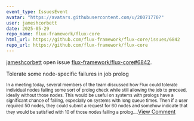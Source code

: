 ```yaml
---
event_type: IssuesEvent
avatar: "https://avatars.githubusercontent.com/u/20071770?"
user: jameshcorbett
date: 2025-05-29
repo_name: flux-framework/flux-core
html_url: https://github.com/flux-framework/flux-core/issues/6842
repo_url: https://github.com/flux-framework/flux-core
---
```


<a href='https://github.com/jameshcorbett' target='_blank'>jameshcorbett</a> open issue <a href='https://github.com/flux-framework/flux-core/issues/6842' target='_blank'>flux-framework/flux-core#6842</a>.

<p>Tolerate some node-specific failures in job prolog</p><small>In a meeting today, several members of the team discussed how Flux could tolerate individual nodes failing some sort of prolog check while still allowing the job to proceed, ideally without those nodes. This would be useful on systems with prologs have a significant chance of failing, especially on systems with long queue times. Then if a user required 50 nodes, they could submit a request for 60 nodes and somehow indicate that they would be satisfied with 10 of those nodes failing a prolog....</small><a href='https://github.com/flux-framework/flux-core/issues/6842' target='_blank'>View Comment</a>